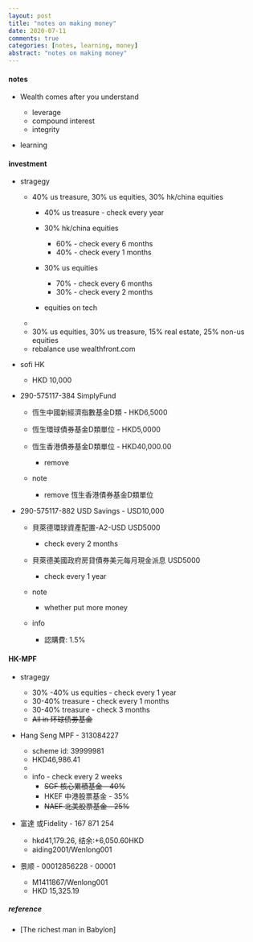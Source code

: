 ```yaml
---
layout: post
title: "notes on making money"
date: 2020-07-11
comments: true
categories: [notes, learning, money]
abstract: "notes on making money"
---
```


#### notes 
* Wealth comes after you understand 
   - leverage  
   - compound interest  
   - integrity  

* learning  


#### investment   

*  stragegy   
   - 40% us treasure,  30% us equities,   30% hk/china equities  
     + 40% us treasure - check every year   
     + 30% hk/china equities   
        - 60% - check every 6 months   
        - 40%  - check every 1 months   

     + 30% us equities   
        - 70%  - check every 6 months   
        - 30%  - check every 2 months   

     + equities on tech  
   - 
   - 30% us equities, 30% us treasure, 15% real estate, 25% non-us equities  
   - rebalance use wealthfront.com   

* sofi HK  
   - HKD 10,000  

* 290-575117-384 SimplyFund    
   - 恆生中國新經濟指數基金D類 - HKD6,5000  
   - 恆生環球債券基金D類單位  - HKD5,0000  
   - 恆生香港債券基金D類單位 - HKD40,000.00  
     + remove  
   
   - note  
     + remove 恆生香港債券基金D類單位  

* 290-575117-882 USD Savings - USD10,000  
   - 貝萊德環球資產配置-A2-USD    USD5000  
     + check every 2 months 
   - 貝萊德美國政府房貸債券美元每月現金派息   USD5000  
     + check every 1 year  

   - note
     + whether put more money  

   - info 
     + 認購費: 1.5%  



#### HK-MPF  
* stragegy  
   - 30% -40% us equities - check every 1 year 
   - 30-40% treasure - check every 1 months  
   - 30-40% treasure - check 3 months   
   - ~~All in 环球债券基金~~  

* Hang Seng MPF - 313084227
   - scheme id: 39999981
   - HKD46,986.41 
   - 
   - info - check every 2 weeks 
     + ~~SGF 核心累積基金 - 40%~~  
     + HKEF	中港股票基金 - 35%  
     + ~~NAEF	北美股票基金 - 25%~~  



* 富達 或Fidelity - 167 871 254
   - hkd41,179.26, 结余:+6,050.60HKD
   - aiding2001/Wenlong001

* 景顺 - 00012856228 - 00001
   - M1411867/Wenlong001
   - HKD 15,325.19


##### reference
* [The richest man in Babylon]
